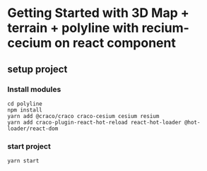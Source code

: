 # Getting Started with 3D Map + terrain + polyline with recium-cecium on react component

## setup project

### Install modules

```
cd polyline
npm install
yarn add @craco/craco craco-cesium cesium resium
yarn add craco-plugin-react-hot-reload react-hot-loader @hot-loader/react-dom
```

### start project
```
yarn start
```


